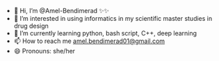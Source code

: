 - 👋 Hi, I’m @Amel-Bendimerad ✨✨
- 👀 I’m interested in using informatics in my scientific master studies in drug design
- 🌱 I’m currently learning python, bash script, C++, deep learning
- 📫 How to reach me amel.bendimerad01@gmail.com
- 😄 Pronouns: she/her
  

